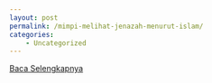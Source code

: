 ```yaml
---
layout: post
permalink: /mimpi-melihat-jenazah-menurut-islam/
categories:
    - Uncategorized
---
```


[Baca Selengkapnya](/03)